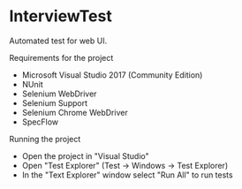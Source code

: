 # InterviewTest
Automated test for web UI.

Requirements for the project
- Microsoft Visual Studio 2017 (Community Edition)
- NUnit
- Selenium WebDriver
- Selenium Support
- Selenium Chrome WebDriver
- SpecFlow

Running the project
- Open the project in "Visual Studio"
- Open "Test Explorer" (Test -> Windows -> Test Explorer)
- In the "Text Explorer" window select "Run All" to run tests
